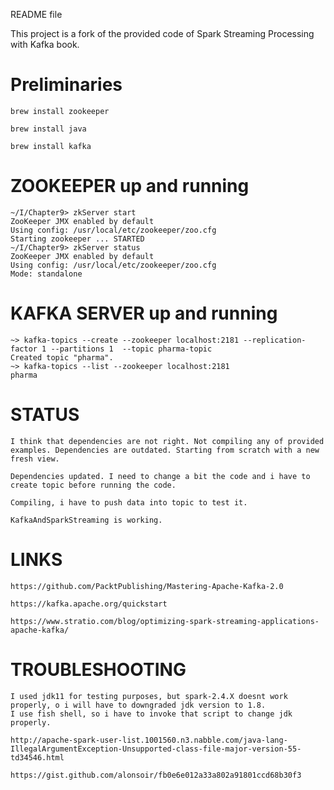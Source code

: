 README file

This project is a fork of the provided code of Spark Streaming Processing with Kafka book. 

# Preliminaries

	brew install zookeeper

	brew install java

	brew install kafka


# ZOOKEEPER up and running
	~/I/Chapter9> zkServer start
	ZooKeeper JMX enabled by default
	Using config: /usr/local/etc/zookeeper/zoo.cfg
	Starting zookeeper ... STARTED
	~/I/Chapter9> zkServer status
	ZooKeeper JMX enabled by default
	Using config: /usr/local/etc/zookeeper/zoo.cfg
	Mode: standalone

# KAFKA SERVER up and running 


	~> kafka-topics --create --zookeeper localhost:2181 --replication-factor 1 --partitions 1  --topic pharma-topic
	Created topic "pharma".
	~> kafka-topics --list --zookeeper localhost:2181
	pharma

# STATUS

	
	I think that dependencies are not right. Not compiling any of provided examples. Dependencies are outdated. Starting from scratch with a new fresh view.

	Dependencies updated. I need to change a bit the code and i have to create topic before running the code.

	Compiling, i have to push data into topic to test it.

	KafkaAndSparkStreaming is working.

# LINKS

	https://github.com/PacktPublishing/Mastering-Apache-Kafka-2.0

	https://kafka.apache.org/quickstart

	https://www.stratio.com/blog/optimizing-spark-streaming-applications-apache-kafka/

# TROUBLESHOOTING

	I used jdk11 for testing purposes, but spark-2.4.X doesnt work properly, o i will have to downgraded jdk version to 1.8. 
	I use fish shell, so i have to invoke that script to change jdk properly.
	 
	http://apache-spark-user-list.1001560.n3.nabble.com/java-lang-IllegalArgumentException-Unsupported-class-file-major-version-55-td34546.html

	https://gist.github.com/alonsoir/fb0e6e012a33a802a91801ccd68b30f3
